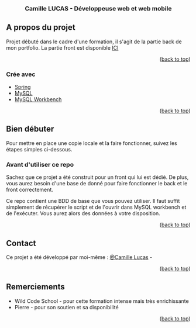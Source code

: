 <div id="top"></div>

<!-- PROJECT SHIELDS -->
<!--
*** I'm using markdown "reference style" links for readability.
*** Reference links are enclosed in brackets [ ] instead of parentheses ( ).
*** See the bottom of this document for the declaration of the reference variables
*** for contributors-url, forks-url, etc. This is an optional, concise syntax you may use.
*** https://www.markdownguide.org/basic-syntax/#reference-style-links
-->

<!-- PROJECT LOGO -->
<br />
<div align="center">
<h3 align="center">Camille LUCAS - Développeuse web et web mobile</h3>
</div>


<!-- ABOUT THE PROJECT -->
## A propos du projet

Projet débuté dans le cadre d'une formation, il s'agit de la partie back de mon portfolio. La partie front est disponible <a href="https://github.com/arsiasieg/portfolioV2">ICI</a>

<p align="right">(<a href="#top">back to top</a>)</p>



### Crée avec 

* [Spring](https://spring.io/projects/spring-framework)
* [MySQL](https://www.mysql.com/fr/)
* [MySQL Workbench](https://www.mysql.com/fr/products/workbench/)


<p align="right">(<a href="#top">back to top</a>)</p>



<!-- GETTING STARTED -->
## Bien débuter

Pour mettre en place une copie locale et la faire fonctionner, suivez les étapes simples ci-dessous.

### Avant d'utiliser ce repo
Sachez que ce projet a été construit pour un front qui lui est dédié. De plus, vous aurez besoin d'une base de donné
pour faire fonctionner le back et le front correctement.

Ce repo contient une BDD de base que vous pouvez utiliser. Il faut suffit simplement de récupérer le script et de l'ouvrir
dans MySQL workbench et de l'exécuter. Vous aurez alors des données à votre disposition.

<p align="right">(<a href="#top">back to top</a>)</p>


<!-- CONTACT -->
## Contact

Ce projet a été développé par moi-même : [@Camille Lucas](https://github.com/arsiasieg) -



<p align="right">(<a href="#top">back to top</a>)</p>



<!-- ACKNOWLEDGMENTS -->
## Remerciements

* []()Wild Code School - pour cette formation intense mais très enrichissante
* []()Pierre - pour son soutien et sa disponibilité 

<p align="right">(<a href="#top">back to top</a>)</p>



<!-- MARKDOWN LINKS & IMAGES -->
<!-- https://www.markdownguide.org/basic-syntax/#reference-style-links -->
[contributors-shield]: https://img.shields.io/github/contributors/github_username/repo_name.svg?style=for-the-badge
[contributors-url]: https://github.com/WildCodeSchool/P3-clutchrayn-front-javangular-2021/graphs/contributors
